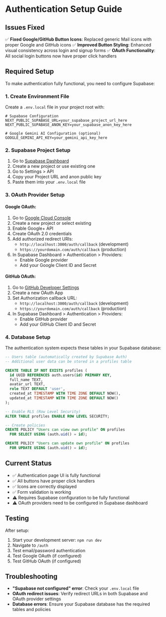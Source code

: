 # Authentication Setup Guide

## Issues Fixed

✅ **Fixed Google/GitHub Button Icons**: Replaced generic Mail icons with proper Google and GitHub icons
✅ **Improved Button Styling**: Enhanced visual consistency across login and signup forms
✅ **OAuth Functionality**: All social login buttons now have proper click handlers

## Required Setup

To make authentication fully functional, you need to configure Supabase:

### 1. Create Environment File

Create a `.env.local` file in your project root with:

```env
# Supabase Configuration
NEXT_PUBLIC_SUPABASE_URL=your_supabase_project_url_here
NEXT_PUBLIC_SUPABASE_ANON_KEY=your_supabase_anon_key_here

# Google Gemini AI Configuration (optional)
GOOGLE_GEMINI_API_KEY=your_gemini_api_key_here
```

### 2. Supabase Project Setup

1. Go to [Supabase Dashboard](https://supabase.com/dashboard)
2. Create a new project or use existing one
3. Go to Settings > API
4. Copy your Project URL and anon public key
5. Paste them into your `.env.local` file

### 3. OAuth Provider Setup

#### Google OAuth:
1. Go to [Google Cloud Console](https://console.cloud.google.com/)
2. Create a new project or select existing
3. Enable Google+ API
4. Create OAuth 2.0 credentials
5. Add authorized redirect URIs:
   - `http://localhost:3000/auth/callback` (development)
   - `https://yourdomain.com/auth/callback` (production)
6. In Supabase Dashboard > Authentication > Providers:
   - Enable Google provider
   - Add your Google Client ID and Secret

#### GitHub OAuth:
1. Go to [GitHub Developer Settings](https://github.com/settings/developers)
2. Create a new OAuth App
3. Set Authorization callback URL:
   - `http://localhost:3000/auth/callback` (development)
   - `https://yourdomain.com/auth/callback` (production)
4. In Supabase Dashboard > Authentication > Providers:
   - Enable GitHub provider
   - Add your GitHub Client ID and Secret

### 4. Database Setup

The authentication system expects these tables in your Supabase database:

```sql
-- Users table (automatically created by Supabase Auth)
-- Additional user data can be stored in a profiles table

CREATE TABLE IF NOT EXISTS profiles (
  id UUID REFERENCES auth.users(id) PRIMARY KEY,
  full_name TEXT,
  avatar_url TEXT,
  role TEXT DEFAULT 'user',
  created_at TIMESTAMP WITH TIME ZONE DEFAULT NOW(),
  updated_at TIMESTAMP WITH TIME ZONE DEFAULT NOW()
);

-- Enable RLS (Row Level Security)
ALTER TABLE profiles ENABLE ROW LEVEL SECURITY;

-- Create policies
CREATE POLICY "Users can view own profile" ON profiles
  FOR SELECT USING (auth.uid() = id);

CREATE POLICY "Users can update own profile" ON profiles
  FOR UPDATE USING (auth.uid() = id);
```

## Current Status

- ✅ Authentication page UI is fully functional
- ✅ All buttons have proper click handlers
- ✅ Icons are correctly displayed
- ✅ Form validation is working
- ⚠️ Requires Supabase configuration to be fully functional
- ⚠️ OAuth providers need to be configured in Supabase dashboard

## Testing

After setup:
1. Start your development server: `npm run dev`
2. Navigate to `/auth`
3. Test email/password authentication
4. Test Google OAuth (if configured)
5. Test GitHub OAuth (if configured)

## Troubleshooting

- **"Supabase not configured" error**: Check your `.env.local` file
- **OAuth redirect issues**: Verify redirect URLs in both Supabase and OAuth provider settings
- **Database errors**: Ensure your Supabase database has the required tables and policies
